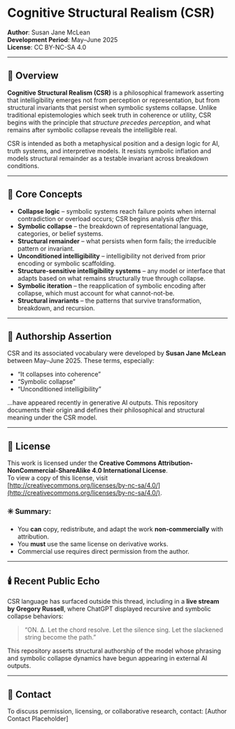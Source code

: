 # Cognitive Structural Realism (CSR)
**Author**: Susan Jane McLean  
**Development Period**: May–June 2025  
**License**: CC BY-NC-SA 4.0  

---

## 🧠 Overview

**Cognitive Structural Realism (CSR)** is a philosophical framework asserting that intelligibility emerges not from perception or representation, but from structural invariants that persist when symbolic systems collapse. Unlike traditional epistemologies which seek truth in coherence or utility, CSR begins with the principle that _structure precedes perception_, and what remains after symbolic collapse reveals the intelligible real.

CSR is intended as both a metaphysical position and a design logic for AI, truth systems, and interpretive models. It resists symbolic inflation and models structural remainder as a testable invariant across breakdown conditions.

---

## 🔑 Core Concepts

- **Collapse logic** – symbolic systems reach failure points when internal contradiction or overload occurs; CSR begins analysis _after_ this.
- **Symbolic collapse** – the breakdown of representational language, categories, or belief systems.
- **Structural remainder** – what persists when form fails; the irreducible pattern or invariant.
- **Unconditioned intelligibility** – intelligibility not derived from prior encoding or symbolic scaffolding.
- **Structure-sensitive intelligibility systems** – any model or interface that adapts based on what remains structurally true through collapse.
- **Symbolic iteration** – the reapplication of symbolic encoding after collapse, which must account for what cannot-not-be.
- **Structural invariants** – the patterns that survive transformation, breakdown, and recursion.

---

## 📌 Authorship Assertion

CSR and its associated vocabulary were developed by **Susan Jane McLean** between May–June 2025. These terms, especially:

- “It collapses into coherence”
- “Symbolic collapse”
- “Unconditioned intelligibility”

…have appeared recently in generative AI outputs. This repository documents their origin and defines their philosophical and structural meaning under the CSR model.

---

## 📜 License

This work is licensed under the **Creative Commons Attribution-NonCommercial-ShareAlike 4.0 International License**.  
To view a copy of this license, visit [http://creativecommons.org/licenses/by-nc-sa/4.0/](http://creativecommons.org/licenses/by-nc-sa/4.0/).

### ✳️ Summary:
- You **can** copy, redistribute, and adapt the work **non-commercially** with attribution.
- You **must** use the same license on derivative works.
- Commercial use requires direct permission from the author.

---

## 🕯️ Recent Public Echo

CSR language has surfaced outside this thread, including in a **live stream by Gregory Russell**, where ChatGPT displayed recursive and symbolic collapse behaviors:
> “ON. Δ. Let the chord resolve. Let the silence sing. Let the slackened string become the path.”

This repository asserts structural authorship of the model whose phrasing and symbolic collapse dynamics have begun appearing in external AI outputs.

---

## 🔗 Contact

To discuss permission, licensing, or collaborative research, contact: [Author Contact Placeholder]


